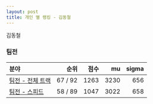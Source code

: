 ```yaml
---
layout: post
title: 개인 별 랭킹 - 김동철
---
```


김동철


### 팀전

| 분야 | 순위 | 점수 | mu | sigma |
|:---|---:|---:|---:|---:|
| [팀전 - 전체 트랙](../team-full) | 67 / 92 | 1263 | 3230 | 656 |
| [팀전 - 스피드](../team-speed) | 58 / 89 | 1047 | 3022 | 658 |
